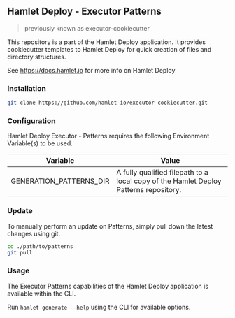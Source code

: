 ## Hamlet Deploy - Executor Patterns

> previously known as executor-cookiecutter

This repository is a part of the Hamlet Deploy application. It provides cookiecutter templates to Hamlet Deploy for quick creation of files and directory structures.

See https://docs.hamlet.io for more info on Hamlet Deploy

### Installation

```bash
git clone https://github.com/hamlet-io/executor-cookiecutter.git
```

### Configuration

Hamlet Deploy Executor - Patterns requires the following Environment Variable(s) to be used.

| Variable            | Value                                                                                    |
|---------------------|------------------------------------------------------------------------------------------|
| GENERATION_PATTERNS_DIR | A fully qualified filepath to a local copy of the Hamlet Deploy Patterns repository. |


### Update 

To manually perform an update on Patterns, simply pull down the latest changes using git.

```bash
cd ./path/to/patterns
git pull
```

### Usage

The Executor Patterns capabilities of the Hamlet Deploy application is available within the CLI. 

Run `hamlet generate --help` using the CLI for available options.